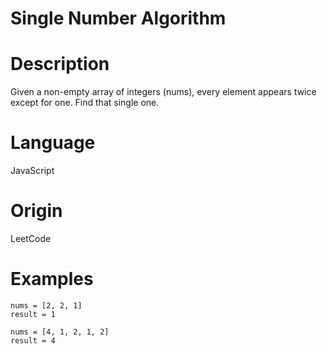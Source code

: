 # Single Number Algorithm

# Description

Given a non-empty array of integers (nums), every element appears twice except for one.  Find that single one.

# Language

JavaScript

# Origin

LeetCode

# Examples

```
nums = [2, 2, 1]
result = 1
```

```
nums = [4, 1, 2, 1, 2]
result = 4
```